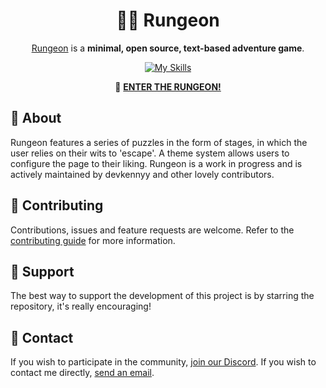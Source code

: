 <div align="center">

# 🏃‍♂️ Rungeon

[Rungeon](https://devkennyy.github.io/rungeon/) is a **minimal, open source, text-based adventure game**.

[![My Skills](https://skillicons.dev/icons?i=js,css,html)](https://skillicons.dev)

🚪 <b>[ENTER THE RUNGEON!](https://devkennyy.github.io/rungeon/)</b>

</div>

## 📙 About

Rungeon features a series of puzzles in the form of stages, in which the user relies on their wits to 'escape'. A theme system allows users to configure the page to their liking. Rungeon is a work in progress and is actively maintained by devkennyy and other lovely contributors. 

<!--
- List noteworthy features.
- State what problem it solves/the aim.
-->

## 🤝 Contributing

Contributions, issues and feature requests are welcome. Refer to the [contributing guide](contributing.md) for more information.

<!--
- Code Style/Requirements
- Format for commit messages
- Add link for CONTRIBUTING.md
-->

<!--
## 📝 TODO

- Next steps
- Features planned
- Known bugs (shortlist)
-->

## 💛 Support

The best way to support the development of this project is by starring the repository, it's really encouraging!

## 📨 Contact

If you wish to participate in the community, [join our Discord](https://discord.gg/SFX2KSuzep). If you wish to contact me directly, [send an email](mailto:devkenny@outlook.com).

<!--
- Email address
- Google Group/mailing list (if applicable)
- IRC or Slack (if applicable)
-->

<!--
## 📜 License

This content is licensed under the GNU Public GPL-3.0 license
-->
